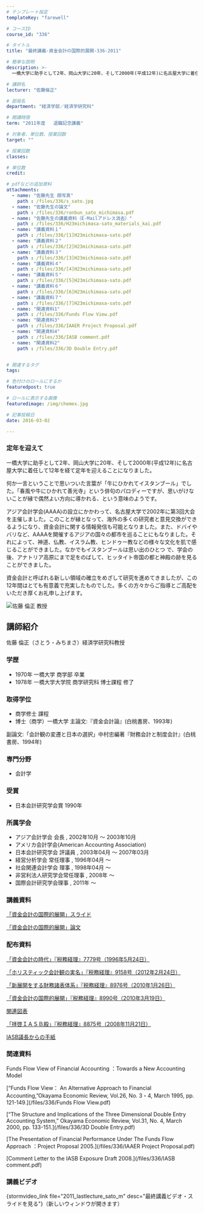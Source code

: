 ```yaml
---
# テンプレート指定
templateKey: "farewell"

# コースID
course_id: "336"

# タイトル
title: "最終講義-資金会計の国際的展開-336-2011"

# 簡単な説明
description: >-
  一橋大学に助手として2年、岡山大学に20年、そして2000年(平成12年)に名古屋大学に着任して12年を経て定年を迎えることになりました。 何か一言ということで思いついた言葉が「牛にひかれてイ...

# 講師名
lecturer: "佐藤倫正"

# 部局名
department: "経済学部／経済学研究科"

# 開講時限
term: "2011年度	退職記念講義"

# 対象者、単位数、授業回数
target: ""

# 授業回数
classes: 

# 単位数
credit: 

# pdfなどの追加資料
attachments: 
  - name: "佐藤先生 顔写真" 
    path : /files/336/s_sato.jpg
  - name: "佐藤先生の論文" 
    path : /files/336/ronbun_sato_michimasa.pdf
  - name: "佐藤先生の講義資料（E-Mailアドレス消去）" 
    path : /files/336/H23michimasa-sato_materials_kai.pdf
  - name: "講義資料１" 
    path : /files/336/[1]H23michimasa-sato.pdf
  - name: "講義資料２" 
    path : /files/336/[2]H23michimasa-sato.pdf
  - name: "講義資料３" 
    path : /files/336/[3]H23michimasa-sato.pdf
  - name: "講義資料４" 
    path : /files/336/[4]H23michimasa-sato.pdf
  - name: "講義資料５" 
    path : /files/336/[5]H23michimasa-sato.pdf
  - name: "講義資料６" 
    path : /files/336/[6]H23michimasa-sato.pdf
  - name: "講義資料７" 
    path : /files/336/[7]H23michimasa-sato.pdf
  - name: "関連資料1" 
    path : /files/336/Funds Flow View.pdf
  - name: "関連資料3" 
    path : /files/336/IAAER Project Proposal.pdf
  - name: "関連資料4" 
    path : /files/336/IASB comment.pdf
  - name: "関連資料2" 
    path : /files/336/3D Double Entry.pdf


# 関連するタグ
tags:

# 色付けのロールにするか
featuredpost: true

# ロールに表示する画像
featuredimage: /img/chemex.jpg

# 記事投稿日
date: 2016-03-02

---
```

### 定年を迎えて 

一橋大学に助手として2年、岡山大学に20年、そして2000年(平成12年)に名古屋大学に着任して12年を経て定年を迎えることになりました。 

何か一言ということで思いついた言葉が「牛にひかれてイスタンブール」でした。「春風や牛にひかれて善光寺」という俳句のパロディーですが、思いがけないことが縁で偶然よい方向に導かれる、という意味のようです。 

アジア会計学会(AAAA)の設立にかかわって、名古屋大学で2002年に第3回大会を主催しました。このことが縁となって、海外の多くの研究者と意見交換ができるようになり、資金会計に関する情報発信も可能となりました。また、ドバイやバリなど、AAAAを開催するアジアの国々の都市を巡ることにもなりました。それによって、神道、仏教、イスラム教、ヒンドゥー教などの様々な文化を肌で感じることができました。なかでもイスタンブールは思い出のひとつ で、学会の後、アナトリア高原にまで足をのばして、ヒッタイト帝国の都と神殿の跡を見ることができました。 

資金会計と呼ばれる新しい領域の確立をめざして研究を進めてきましたが、この12年間はとても有意義で充実したものでした。多くの方々からご指導とご高配をいただき厚くお礼申し上げます。

![佐藤 倫正 教授](/files/336/s_sato.jpg) 
## 講師紹介

佐藤 倫正（さとう・みちまさ）経済学研究科教授 

### 学歴

  * 1970年 一橋大学 商学部 卒業
  * 1978年 一橋大学大学院 商学研究科 博士課程 修了

### 取得学位

  * 商学修士 課程
  * 博士（商学）一橋大学 主論文:『資金会計論』(白桃書房、1993年)
  
副論文:「会計観の変遷と日本の選択」中村忠編著『財務会計と制度会計』(白桃書房、1994年)  


### 専門分野

  * 会計学

### 受賞

  * 日本会計研究学会賞 1990年

### 所属学会

  * アジア会計学会 会長 , 2002年10月 〜 2003年10月
  * アメリカ会計学会(American Accounting Association)
  * 日本会計研究学会 評議員 , 2003年04月 〜 2007年03月
  * 経営分析学会 常任理事 , 1996年04月 〜
  * 社会関連会計学会 理事 , 1998年04月 〜
  * 非営利法人研究学会常任理事 , 2008年 〜
  * 国際会計研究学会理事 , 2011年 〜
### 講義資料


[「資金会計の国際的展開」スライド](/files/336/H23michimasa-sato_materials_kai.pdf) 


[「資金会計の国際的展開」論文](/files/336/ronbun_sato_michimasa.pdf) 

### 配布資料


[「資金会計の時代」『税務経理』7779号（1996年5月24日）](/files/336/[1]H23michimasa-sato.pdf) 


[「ホリスティック会計観の実名」『税務経理』9158号（2012年2月24日）](/files/336/[2]H23michimasa-sato.pdf) 


[「新展開をする財務諸表体系」『税務経理』8976号（2010年1月26日）](/files/336/[3]H23michimasa-sato.pdf) 


[「資金会計の国際的展開」『税務経理』8990号（2010年3月19日）](/files/336/[4]H23michimasa-sato.pdf) 


[関連図表](/files/336/[5]H23michimasa-sato.pdf) 


[「拝啓ＩＡＳＢ殿」『税務経理』8875号（2008年11月21日）](/files/336/[6]H23michimasa-sato.pdf) 


[IASB議長からの手紙](/files/336/[7]H23michimasa-sato.pdf) 

### 関連資料

Funds Flow View of Financial Accounting ：Towards a New Accounting Model


[“Funds Flow View： An Alternative Approach to Financial Accounting,”Okayama Economic Review, Vol.26, No. 3・4, March 1995, pp. 121-149.](/files/336/Funds Flow View.pdf) 

[“The Structure and Implications of the Three Dimensional Double Entry Accounting System,” Okayama Economic Review, Vol.31, No. 4, March 2000, pp. 133-151.](/files/336/3D Double Entry.pdf) 

[The Presentation of Financial Performance Under The Funds Flow Approach ：Project Proposal 2005.](/files/336/IAAER Project Proposal.pdf) 

[Comment Letter to the IASB Exposure Draft 2008.](/files/336/IASB comment.pdf) 

### 講義ビデオ

{stormvideo_link file="2011_lastlecture_sato_m" desc="最終講義ビデオ・スライドを見る"}（新しいウィンドウが開きます）